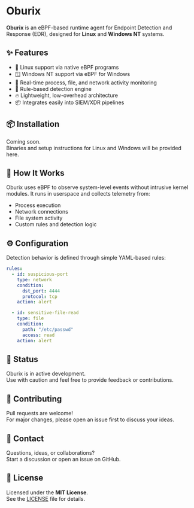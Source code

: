 # Oburix

**Oburix** is an eBPF-based runtime agent for Endpoint Detection and Response (EDR), designed for **Linux** and **Windows NT** systems.

## ✨ Features

- 🐧 Linux support via native eBPF programs  
- 🪟 Windows NT support via eBPF for Windows  
- 📡 Real-time process, file, and network activity monitoring  
- 🚨 Rule-based detection engine  
- 🔥 Lightweight, low-overhead architecture  
- 📦 Integrates easily into SIEM/XDR pipelines  

## 📦 Installation

Coming soon.  
Binaries and setup instructions for Linux and Windows will be provided here.

## 🧠 How It Works

Oburix uses eBPF to observe system-level events without intrusive kernel modules. It runs in userspace and collects telemetry from:

- Process execution  
- Network connections  
- File system activity  
- Custom rules and detection logic  

## ⚙️ Configuration

Detection behavior is defined through simple YAML-based rules:

```yaml
rules:
  - id: suspicious-port
    type: network
    condition:
      dst_port: 4444
      protocol: tcp
    action: alert

  - id: sensitive-file-read
    type: file
    condition:
      path: "/etc/passwd"
      access: read
    action: alert
```

## 🚧 Status

Oburix is in active development.  
Use with caution and feel free to provide feedback or contributions.

## 🤝 Contributing

Pull requests are welcome!  
For major changes, please open an issue first to discuss your ideas.

## 📣 Contact

Questions, ideas, or collaborations?  
Start a discussion or open an issue on GitHub.

## 📄 License

Licensed under the **MIT License**.  
See the [LICENSE](./LICENSE) file for details.
